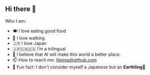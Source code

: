 ## Hi there 👋

Who I am:

- 🍽 I love eating good food
- 🚶 I love walking
- 🇯🇵 I love Japan
- 🇯🇵🇨🇳🇺🇸 I’m a trilingual
- 🤖 I believe that AI will make this world a better place.
- 📫 How to reach me: likeiga@github.com
- 🔵 Fun fact: I don't consider myself a Japanese but an **Earthling**🔵
